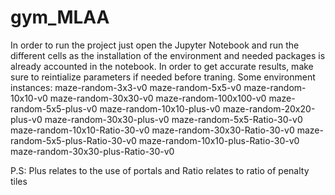# gym_MLAA
In order to run the project just open the Jupyter Notebook and run the different cells as the installation of the environment and needed packages is already accounted in the notebook.
In order to get accurate results, make sure to reintialize parameters if needed before traning.
Some environment instances:
maze-random-3x3-v0
maze-random-5x5-v0
maze-random-10x10-v0
maze-random-30x30-v0
maze-random-100x100-v0
maze-random-5x5-plus-v0
maze-random-10x10-plus-v0
maze-random-20x20-plus-v0
maze-random-30x30-plus-v0
maze-random-5x5-Ratio-30-v0
maze-random-10x10-Ratio-30-v0
maze-random-30x30-Ratio-30-v0
maze-random-5x5-plus-Ratio-30-v0
maze-random-10x10-plus-Ratio-30-v0
maze-random-30x30-plus-Ratio-30-v0

P.S: Plus relates to the use of portals and Ratio relates to ratio of penalty tiles
